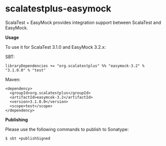 # scalatestplus-easymock
 ScalaTest + EasyMock provides integration support between ScalaTest and EasyMock.

 **Usage**

To use it for ScalaTest 3.1.0 and EasyMock 3.2.x: 

SBT: 

```
libraryDependencies += "org.scalatestplus" %% "easymock-3.2" % "3.1.0.0" % "test"
```

Maven: 

```
<dependency>
  <groupId>org.scalatestplus</groupId>
  <artifactId>easymcok-3.2</artifactId>
  <version>3.1.0.0</version>
  <scope>test</scope>
</dependency>
```

**Publishing**

Please use the following commands to publish to Sonatype: 

```
$ sbt +publishSigned
```
